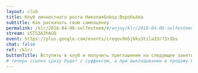 ```yaml
---
layout: club
title: Клуб личностного роста Николая&nbsp;Воробьёва
subtitle: Как раскачать свою самооценку
permalink: /klr/2016-04-06-selfesteem/#/enjoy/klr/2016-04-06-selfesteem-boost/
stream: xST53A3hAGQ
event: https://plus.google.com/events/creqov9m5jbks3tila33r73r3bs
chat: false
ref: /klr/
buttonTitle: Вступить в клуб и получить приглашение на следующее занятие
# теперь ссылка сразу будет с суффиксом, а при выкладывании в продажу будем добавлять ещё и пару секретных букв в конце
---
```

